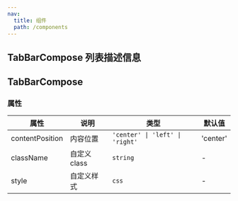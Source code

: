 ```yaml
---
nav:
  title: 组件
  path: /components
---
```


## TabBarCompose 列表描述信息

<code src="./demos/demo1.tsx"></code>

## TabBarCompose

### 属性

| 属性            | 说明         | 类型                            | 默认值   |
| --------------- | ------------ | ------------------------------- | -------- |
| contentPosition | 内容位置     | `'center' \| 'left' \| 'right'` | 'center' |
| className       | 自定义 class | `string`                        | -        |
| style           | 自定义样式   | `css`                           | -        |
